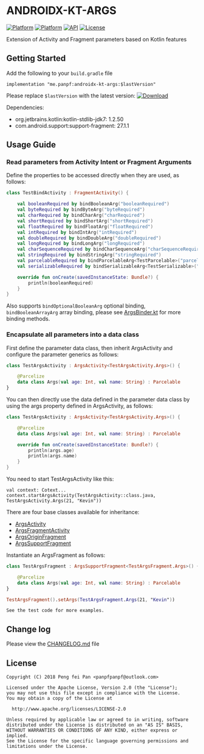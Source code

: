 # ANDROIDX-KT-ARGS

[![Platform][platform_android_icon]][platform_android_link]
[![Platform][platform_kotlin_icon]][platform_kotlin_link]
[![API][min_api_icon]][min_api_link]
[![License][license_icon]][license_link]

Extension of Activity and Fragment parameters based on Kotlin features

## Getting Started

Add the following to your `build.gradle` file

```grovvy
implementation "me.panpf:androidx-kt-args:$lastVersion"
```

Please replace `$lastVersion` with the latest version: [![Download][version_icon]][version_link]

Dependencies:
* org.jetbrains.kotlin:kotlin-stdlib-jdk7: 1.2.50
* com.android.support:support-fragment: 27.1.1

## Usage Guide

### Read parameters from Activity Intent or Fragment Arguments

Define the properties to be accessed directly when they are used, as follows:

```kotlin
class TestBindActivity : FragmentActivity() {

    val booleanRequired by bindBooleanArg("booleanRequired")
    val byteRequired by bindByteArg("byteRequired")
    val charRequired by bindCharArg("charRequired")
    val shortRequired by bindShortArg("shortRequired")
    val floatRequired by bindFloatArg("floatRequired")
    val intRequired by bindIntArg("intRequired")
    val doubleRequired by bindDoubleArg("doubleRequired")
    val longRequired by bindLongArg("longRequired")
    val charSequenceRequired by bindCharSequenceArg("charSequenceRequired")
    val stringRequired by bindStringArg("stringRequired")
    val parcelableRequired by bindParcelableArg<TestParcelable>("parcelableRequired")
    val serializableRequired by bindSerializableArg<TestSerializable>("serializableRequired")

    override fun onCreate(savedInstanceState: Bundle?) {
        println(booleanRequired)
    }
}
```

Also supports `bindOptionalBooleanArg` optional binding, `bindBooleanArrayArg` array binding, please see [ArgsBinder.kt] for more binding methods.

### Encapsulate all parameters into a data class

First define the parameter data class, then inherit ArgsActivity and configure the parameter generics as follows:

```kotlin
class TestArgsActivity : ArgsActivity<TestArgsActivity.Args>() {

    @Parcelize
    data class Args(val age: Int, val name: String) : Parcelable
}
```

You can then directly use the data defined in the parameter data class by using the args property defined in ArgsActivity, as follows:

```kotlin
class TestArgsActivity : ArgsActivity<TestArgsActivity.Args>() {

    @Parcelize
    data class Args(val age: Int, val name: String) : Parcelable

    override fun onCreate(savedInstanceState: Bundle?) {
        println(args.age)
        println(args.name)
    }
}
```

You need to start TestArgsActivity like this:

```
val context: Cotext...
context.startArgsActivity(TestArgsActivity::class.java, TestArgsActivity.Args(21, "Kevin"))
```

There are four base classes available for inheritance:
* [ArgsActivity][ArgsActivity.kt]
* [ArgsFragmentActivity][ArgsActivity.kt]
* [ArgsOriginFragment][ArgsFragment.kt]
* [ArgsSupportFragment][ArgsFragment.kt]

Instantiate an ArgsFragment as follows:

```kotlin
class TestArgsFragment : ArgsSupportFragment<TestArgsFragment.Args>() {

    @Parcelize
    data class Args(val age: Int, val name: String) : Parcelable
}

TestArgsFragment().setArgs(TestArgsFragment.Args(21, "Kevin"))
```

`See the test code for more examples.`

## Change log

Please view the [CHANGELOG.md] file


## License
    Copyright (C) 2018 Peng fei Pan <panpfpanpf@outlook.com>

    Licensed under the Apache License, Version 2.0 (the "License");
    you may not use this file except in compliance with the License.
    You may obtain a copy of the License at

      http://www.apache.org/licenses/LICENSE-2.0

    Unless required by applicable law or agreed to in writing, software
    distributed under the License is distributed on an "AS IS" BASIS,
    WITHOUT WARRANTIES OR CONDITIONS OF ANY KIND, either express or implied.
    See the License for the specific language governing permissions and
    limitations under the License.


[platform_android_icon]: https://img.shields.io/badge/Platform-Android-brightgreen.svg
[platform_android_link]: https://android.com
[platform_kotlin_icon]: https://img.shields.io/badge/Platform-Kotlin-blue.svg
[platform_kotlin_link]: http://kotlinlang.org
[min_api_icon]: https://img.shields.io/badge/API-16%2B-orange.svg
[min_api_link]: https://developer.android.com/about/dashboards/
[license_icon]: https://img.shields.io/badge/License-Apache%202-blue.svg
[license_link]: https://www.apache.org/licenses/LICENSE-2.0
[version_icon]: https://api.bintray.com/packages/panpf/maven/androidx-kt-args/images/download.svg
[version_link]: https://bintray.com/panpf/maven/androidx-kt-args/_latestVersion

[CHANGELOG.md]: CHANGELOG.md
[ArgsBinder.kt]: src/main/java/me/panpf/androidxkt/args/ArgsBinder.kt
[ArgsActivity.kt]: src/main/java/me/panpf/androidxkt/args/ArgsActivity.kt
[ArgsFragment.kt]: src/main/java/me/panpf/androidxkt/args/ArgsFragment.kt